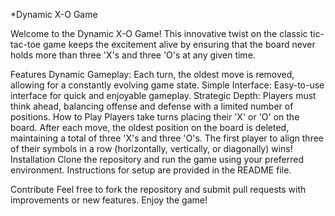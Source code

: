 *Dynamic X-O Game

Welcome to the Dynamic X-O Game! This innovative twist on the classic tic-tac-toe game keeps the excitement alive by ensuring that the board never holds more than three 'X's and three 'O's at any given time.

Features
Dynamic Gameplay: Each turn, the oldest move is removed, allowing for a constantly evolving game state.
Simple Interface: Easy-to-use interface for quick and enjoyable gameplay.
Strategic Depth: Players must think ahead, balancing offense and defense with a limited number of positions.
How to Play
Players take turns placing their 'X' or 'O' on the board.
After each move, the oldest position on the board is deleted, maintaining a total of three 'X's and three 'O's.
The first player to align three of their symbols in a row (horizontally, vertically, or diagonally) wins!
Installation
Clone the repository and run the game using your preferred environment. Instructions for setup are provided in the README file.

Contribute
Feel free to fork the repository and submit pull requests with improvements or new features. Enjoy the game!

